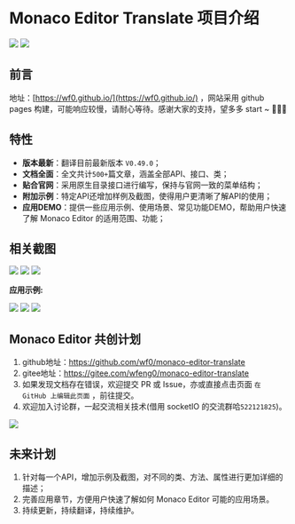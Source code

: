 # Monaco Editor Translate 项目介绍


<img src='./public/firstPage.png' aligh="center" />
<img src='./public/tips.png' aligh="center" />


## 前言

地址：[https://wf0.github.io/](https://wf0.github.io/) ，网站采用 github pages 构建，可能响应较慢，请耐心等待。感谢大家的支持，望多多 start ~ 🙏🙏🙏


## 特性

- **版本最新**：翻译目前最新版本 `V0.49.0`；
- **文档全面**：全文共计`500+`篇文章，涵盖全部API、接口、类；
- **贴合官网**：采用原生目录接口进行编写，保持与官网一致的菜单结构；
- **附加示例**：特定API还增加样例及截图，使得用户更清晰了解API的使用；
- **应用DEMO**：提供一些应用示例、使用场景、常见功能DEMO，帮助用户快速了解 Monaco Editor 的适用范围、功能；


## 相关截图

<img src='./public/monacoAPI.png' aligh="center" />
<img src='./public/editor.png' aligh="center" />
<img src='./public/action.png' aligh="center" />


<!-- 应用示例 -->
**应用示例:**

<img src='./public/plugin-i18n.png' aligh="center" />
<img src='./public/theme.png' aligh="center" />
<img src='./public/diffEditor.png' aligh="center" />


## Monaco Editor 共创计划

1. github地址：https://github.com/wf0/monaco-editor-translate
2. gitee地址：https://gitee.com/wfeng0/monaco-editor-translate
3. 如果发现文档存在错误，欢迎提交 PR 或 Issue，亦或直接点击页面 `在 GitHub 上编辑此页面` ，前往提交。
4. 欢迎加入讨论群，一起交流相关技术(借用 socketIO 的交流群哈`522121825`)。

<img src='./public/qq.png' aligh="center" />


## 未来计划

1. 针对每一个API，增加示例及截图，对不同的类、方法、属性进行更加详细的描述；
2. 完善应用章节，方便用户快速了解如何 Monaco Editor 可能的应用场景。
3. 持续更新，持续翻译，持续维护。


<!-- 
    github pages 部署流程：
     1. npm run docs:build      // 生成静态文件
     2. dist => https://github.com/wf0/wf0.github.io     // 提交到 gh-pages 分支
 -->